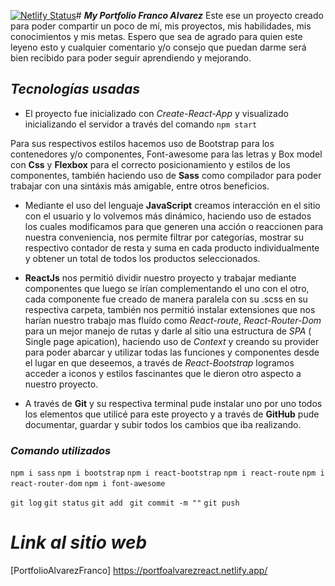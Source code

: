 [![Netlify Status](https://api.netlify.com/api/v1/badges/84d6deb7-5425-4a47-8306-d45198f1af0c/deploy-status)](https://app.netlify.com/sites/portfoalvarezreact/deploys)# ***My Portfolio Franco Alvarez***
Este ese un proyecto creado para poder compartir un poco de mí, mis proyectos, mis habilidades, mis conocimientos y mis metas.
Espero que sea de agrado para quien este leyeno esto y cualquier comentario y/o consejo que puedan darme será bien recibido para poder seguir aprendiendo y mejorando.
## ***Tecnologías usadas***
* El proyecto fue inicializado con *Create-React-App* y visualizado inicializando el servidor a través del comando ```npm start```

Para sus respectivos estilos hacemos uso de Bootstrap para los contenedores y/o componentes, Font-awesome para las letras y Box model con **Css** y **Flexbox** para el correcto posicionamiento y estilos de los componentes, también haciendo uso de **Sass** como compilador para poder trabajar con una sintáxis más amigable, entre otros beneficios.

* Mediante el uso del lenguaje **JavaScript** creamos interacción en el sitio con el usuario y lo volvemos más dinámico, haciendo uso de estados los cuales modificamos para que generen una acción o reaccionen para nuestra conveniencia, nos permite filtrar por categorías, mostrar su respectivo contador de resta y suma en cada producto individualmente y obtener un total de todos los productos seleccionados. 

* **ReactJs** nos permitió dividir nuestro proyecto y trabajar mediante componentes que luego se irían complementando el uno con el otro, cada componente fue creado de manera paralela con su .scss en su respectiva carpeta, también nos permitió instalar extensiones que nos harían nuestro trabajo mas fluído como *React-route*, *React-Router-Dom* para un mejor manejo de rutas y darle al sitio una estructura de *SPA* ( Single page apication),  haciendo uso de *Context* y creando su provider para poder abarcar y utilizar todas las funciones y componentes desde el lugar en que deseemos, a través de *React-Bootstrap* logramos acceder a iconos y estilos fascinantes que le dieron otro aspecto a nuestro proyecto.

* A través de **Git** y su respectiva terminal pude instalar uno por uno todos los elementos que utilicé para este proyecto y a través de **GitHub** pude documentar, guardar y subir todos los cambios que iba realizando. 

### ***Comando utilizados***

 ```npm i sass```
 ```npm i bootstrap```
 ```npm i react-bootstrap```
 ```npm i react-route```
 ```npm i react-router-dom```
 ```npm i font-awesome```

 ```git log```
 ```git status```
 ```git add ```
 ```git commit -m ""```
 ```git push```

# ***Link al sitio web***
 [PortfolioAlvarezFranco] https://portfoalvarezreact.netlify.app/
